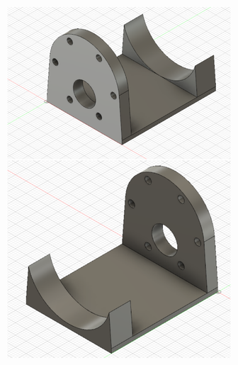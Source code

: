 ![Alt text](https://raw.githubusercontent.com/vovingyd/CAD/main/Motor%20Holder%202022/Motor%20Holder%201.PNG "a title")
![Alt text](https://raw.githubusercontent.com/vovingyd/CAD/main/Motor%20Holder%202022/Motor%20Holder%202.PNG "a title")
